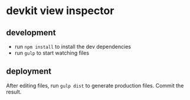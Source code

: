 devkit view inspector
=====================

development
-----------

 - run `npm install` to install the dev dependencies
 - run `gulp` to start watching files

deployment
----------

After editing files, run `gulp dist` to generate production files.  Commit the
result.

